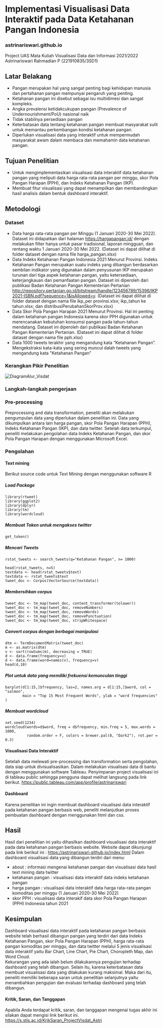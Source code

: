 # Implementasi Visualisasi Data Interaktif pada Data Ketahanan Pangan Indonesia
### astrinariswari.github.io
Project UAS Mata Kuliah Visualisasi Data dan Informasi 2021/2022 \
Astrinariswari Rahmadian P (221910835/3SD1)

## Latar Belakang 
- Pangan merupakan hal yang sangat penting bagi kehidupan manusia dan pertahanan pangan mempunyai pengaruh yang penting. 
- Ketahanan pangan ini disebut sebagai isu multidimesi dan sangat kompleks.
- Angka prevalensi ketidakcukupan pangan (Prevalence of Undernourishment/PoU) nasional naik
- Tidak stabilnya persediaan pangan 
- Keterbatasan data tentang ketahanan pangan membuat masyarakat sulit untuk memantau perkembangan kondisi ketahanan pangan.
- Diperlukan visualisasi data yang interaktif untuk mempermudah masyarakat awam dalam membaca dan memahamin data ketahanan pangan.

## Tujuan Penelitian 
- Untuk mengimplementasikan visualisasi data interaktif data ketahanan pangan yang meliputi data harga rata-rata pangan per minggu, skor Pola Pangan Harapan (PPH), dan Indeks Ketahanan Pangan (IKP).
- Membuat fitur visualisasi yang dapat menampilkan dan membandingkan hasil analisis dalam bentuk dashboard interaktif. 

## Metodologi
### Dataset 
- Data harga rata-rata pangan per Minggu (1 Januari 2020-30 Mei 2022). Dataset ini didapatkan dari halaman https://hargapangan.id/ dengan melakukan filter hanya untuk pasar tradisional, laporan mingguan, dan rentang waktu 1 Januari 2020-30 Mei 2022. (Dataset ini dapat dilihat di folder dataset dengan nama file harga_pangan.xlsx)
- Data Indeks Ketahanan Pangan Indonesia 2021 Menurut Provinsi. Indeks Ketahanan Pangan merupakan suatu indeks yang dibangun berdasarkan sembilan indikator yang digunakan dalam penyusunan IKP merupakan turunan dari tiga aspek ketahanan pangan, yaitu ketersediaan, keterjangkauan dan pemanfaatan pangan. Dataset ini diperoleh dari publikasi Badan Ketahanan Pangan Kementerian Pertanian http://repository.pertanian.go.id/bitstream/handle/123456789/15396/IKP2021-ISBN.pdf?sequence=1&isAllowed=y. (Dataset ini dapat dilihat di folder dataset dengan nama file ikp_per provinsi.xlsx; ikp_tahun ke tahun.xlsx; dan distribusiPerubahanSkorProv.xlsx) 
- Data Skor Pola Pangan Harapan 2021 Menurut Provinsi. Hal ini penting dalam ketahanan pangan Indonesia karena skor PPH digunakan untuk merencanakan kebutuhan konsumsi pangan pada tahun-tahun mendatang. Dataset ini diperoleh dari publikasi Badan Ketahanan Pangan Kementerian Pertanian. (Dataset ini dapat dilihat di folder dataset dengan nama file pph.xlsx) 
- Data 1000 tweets terakhir yang mengandung kata “Ketahanan Pangan”. Mengekstraksi kata-kata yang sering muncul dalah tweets yang mengandung kata "Ketahanan Pangan"

### Kerangkan Pikir Penelitian
![DiagramAlur_Visdat](https://user-images.githubusercontent.com/107674311/174700241-83907136-34d3-4485-b078-34e81a2c96fc.png)


### Langkah-langkah pengerjaan
### Pre-processing
Preprocessing and data transformation, peneliti akan melakukan pengumpulan data yang diperlukan dalam penelitian ini. Data yang dikumpulkan antara lain harga pangan, skor Pola Pangan Harapan (PPH), Indeks Ketahanan Pangan (IKP), dan data twitter. Setelah data terkumpul, peneliti melakukan pengolahan data Indeks Ketahanan Pangan, dan skor Pola Pangan Harapan dengan menggunakan Microsoft Excel.

### Pengolahan
#### Text mining
Berikut source code untuk Text Mining dengan menggunakan software R
##### Load Package
```{r}
library(rtweet)
library(ggplot2)
library(dplyr)
library(tm)
library(wordcloud)
```
##### Membuat Token untuk mengakses twitter
```{r}
get_token()
```
##### Mencari Tweets 
```{r}
rstat_tweets <- search_tweets(q="Ketahanan Pangan", n= 1000)

head(rstat_tweets, n=5)
textdata <- head(rstat_tweets$text)
textdata <- rstat_tweets$text
tweet_doc <- Corpus(VectorSource(textdata))
```
##### Membersihkan corpus
```{r}
tweet_doc <- tm_map(tweet_doc, content_transformer(tolower))
tweet_doc <- tm_map(tweet_doc, removeNumbers)
tweet_doc <- tm_map(tweet_doc, removeWords)
tweet_doc <- tm_map(tweet_doc, removePunctuation)
tweet_doc <- tm_map(tweet_doc, stripWhitespace)
```
##### Convert corpus dengan berbagai manipulasi 
```{r}
dtm <- TermDocumentMatrix(tweet_doc)
m <- as.matrix(dtm)
v <- sort(rowSums(m), decreasing = TRUE)
d <- data.frame(frequency=v)
d <- data.frame(word=names(v), frequency=v)
head(d,10)
```
##### Plot untuk data yang memiliki frekuensi kemunculan tinggi
```{r}
barplot(d[1:15,]$frequency, las=2, names.arg = d[1:15,]$word, col = "salmon", 
        main = "Top 15 Most Frequent Words", ylab = "word frequencies" )
```
##### Membuat wordcloud
```{r}
set.seed(1234)
wordcloud(words=d$word, freq = d$frequency, min.freq = 5, max.words = 1000, 
          random.order = F, colors = brewer.pal(8, "Dark2"), rot.per = 0.3)
```
#### Visualisasi Data Interaktif
Setelah data melewati pre-processing dan transformation serta pengolahan, data siap untuk divisualisasikan. Dalam melakukan visualisasi data di bantu dengan menggunakan software Tableau. Penyimpanan project visualisasi ini di tableau public sehingga pengguna dapat melihat langsung pada link berikut. 
https://public.tableau.com/app/profile/astrinariswari

#### Dashboard 
Karena penelitian ini ingin membuat dashboard visualisasi data interaktif pada ketahanan pangan berbasis web, peneliti melanjutkan proses pembuatan dashboard dengan menggunakan html dan css. 

## Hasil
Hasil dari penelitian ini yaitu dihasilkan dashboard visualisasi data interaktif pada data ketahanan pangan berbasis website. Website dapat dikunjungi pada link berikut ini : https://astrinariswari.github.io/index.html Dalam dashboard visualisasi data yang dibangun terdiri dari menu: 
- about : informasi mengenai ketahanan pangan dan visualisasi data hasil text mining data twitter
- ketahanan pangan : visualisasi data interaktif data indeks ketahanan pangan
- harga pangan : visualisasi data interaktif data harga rata-rata pangan komoditas per minggu (1 Januari 2020-30 Mei 2022)
- skor PPH : visualisasi data interakif data skor Pola Pangan Harapan (PPH) Indonesia tahun 2021

## Kesimpulan
Dashboard visualisasi data interaktif pada ketahanan pangan berbasis website telah berhasil dibangun pangan yang terdiri dari data Indeks Ketahanan Pangan, skor Pola Pangan Harapan (PPH), harga rata-rata pangan komoditas per minggu, dan data twitter  melalui 5 jenis visualisasi data interaktif yaitu Bar Chart, Line Chart, Pie Chart, Choropleth Map, dan Word Cloud.\
Kekurangan yang ada ialah belum dilakukannya pengujian terhadap dashboard yang telah dibangun. Selain itu, karena keterbatasan data membuat visualisasi data yang dilakukan kurang maksimal. Maka dari itu, peneliti memiliki beberapa saran untuk penelitian selanjutnya yaitu menambahkan pengujian dan evaluasi terhadap dashboard yang telah dibangun. 


#### Kritik, Saran, dan Tanggapan 
Apabila Anda terdapat kritik, saran, dan tanggapan mengenai tugas akhir ini silakan dapat mengisi link berikut ini.
https://s.stis.ac.id/KrikSaran_ProjectVisdat_Astri
